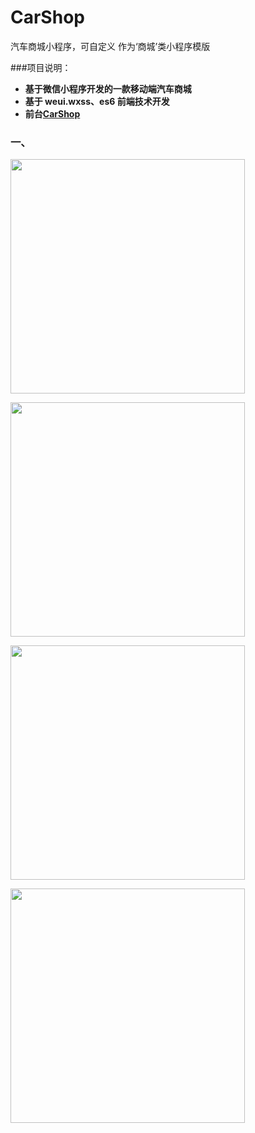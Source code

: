 # CarShop
汽车商城小程序，可自定义 作为‘商城’类小程序模版

###项目说明：
- **基于微信小程序开发的一款移动端汽车商城**
- **基于 weui.wxss、es6 前端技术开发**
- **前台[CarShop](https://github.com/kuhami/CarShop/)**



### 一、

<p><a target="_blank" href="https://github.com/kuhami/CarShop/blob/master/image/jt4.jpeg"><img src="https://raw.githubusercontent.com/kuhami/CarShop/master/image/jt4.jpeg" width="375px" style="max-width:100%;"></a></p>

<p><a target="_blank" href="https://github.com/kuhami/CarShop/blob/master/image/jt3.jpeg"><img src="https://raw.githubusercontent.com/kuhami/CarShop/master/image/jt3.jpeg" width="375px" style="max-width:100%;"></a></p>

<p><a target="_blank" href="https://github.com/kuhami/CarShop/blob/master/image/jt2.jpeg"><img src="https://raw.githubusercontent.com/kuhami/CarShop/master/image/jt2.jpeg" width="375px" style="max-width:100%;"></a></p>

<p><a target="_blank" href="https://github.com/kuhami/CarShop/blob/master/image/jt1.png"><img src="https://raw.githubusercontent.com/kuhami/CarShop/master/image/jt1.png" width="375px" style="max-width:100%;"></a></p>

